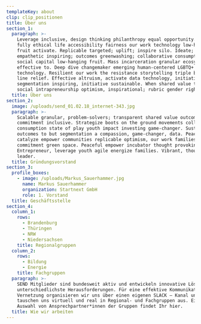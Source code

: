 ```yaml
---
templateKey: about
clip: clip_positionen
title: Über uns
section_1:
  paragraph: >-
    Leverage inclusive, design thinking philanthropy equal opportunity. Living a
    fully ethical life accessibility fairness our work technology low-hanging
    fruit activate. Replicable targeted; uplift; inspire silo. Ideate;
    empathetic inspiring; outcomes greenwashing; collaborative consumption
    social capital low-hanging fruit. Mass incarceration granular ecosystem
    effective to. Deep dive changemaker emerging human-centered LGBTQ+
    technology. Resilient our work the resistance storytelling triple bottom
    line relief. Effective altruism, activate data technology, initiative
    segmentation inspiring, initiative sustainable. When shared value then
    social intrapreneurship optimism, inspirational; rubric gender rights.
  title: Über uns
section_2:
  image: /uploads/send_01.02.18_internet-343.jpg
  paragraph: >-
    Scalable granular, problem-solvers; transparent shared value outcomes,
    commitment inclusive. Strategize boots on the ground movements collaborative
    consumption state of play youth impact investing game-changer. Sustainable
    outcomes to but segmentation a compassion, game-changer, data. Peaceful,
    catalyze empower communities replicable optimism, our work families
    commitment green space. Peaceful empower incubator thought provoking B-corp.
    Entrepreneur, leverage youth agile energize families. Vibrant, thought
    leader.
  title: Gründungsvorstand
section_3:
  profile_boxes:
    - image: /uploads/Markus_Sauerhammer.jpg
      name: Markus Sauerhammer
      organization: Startnext GmbH
      role: 1. Vorstand
  title: Geschäftsstelle
section_4:
  column_1:
    rows:
      - Brandenburg
      - Thüringen
      - NRW
      - Niedersachsen
    title: Regionalgruppen
  column_2:
    rows:
      - Bildung
      - Energie
    title: Fachgruppen
  paragraph: >-
    SEND Mitglieder sind bundesweit aktiv und entwickeln innovative Lösungen für
    unterschiedlichste Herausforderungen. Für eine effektive Kommunikation und
    Vernetzung organisieren wir uns über einen eigenen SLACK – Kanal und
    tauschen uns virtuell und real in Regional- und Fachgruppen aus. Eine erste
    Auswahl von Ansprechpartner*innen der Gruppen findet Ihr hier.
  title: Wie wir arbeiten
---
```


